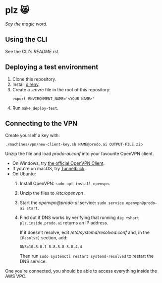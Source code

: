 # plz 😸

*Say the magic word.*

## Using the CLI

See the CLI's *README.rst*.

## Deploying a test environment

1. Clone this repository.
2. Install [direnv](https://direnv.net/).
3. Create a *.envrc* file in the root of this repository:
   ```
   export ENVIRONMENT_NAME='<YOUR NAME>'
   ```
4. Run `make deploy-test`.

## Connecting to the VPN

Create yourself a key with:

```
./machines/vpn/new-client-key.sh NAME@prodo.ai OUTPUT-FILE.zip
```

Unzip the file and load *prodo-ai.conf* into your favourite OpenVPN client.

  * On Windows, try [the official OpenVPN Client](https://openvpn.net/index.php/open-source/downloads.html).
  * If you're on macOS, try [Tunnelblick](https://www.tunnelblick.net/).
  * On Ubuntu:
    1. Install OpenVPN: `sudo apt install openvpn`.
    2. Unzip the files to */etc/openvpn* .
    3. Start the *openvpn@prodo-ai* service: `sudo service openvpn@prodo-ai start`.
    4. Find out if DNS works by verifying that running `dig +short plz.inside.prodo.ai` returns an IP address.

       If it doesn't resolve, edit */etc/systemd/resolved.conf* and, in the `[Resolve]` section, add:

       ```
       DNS=10.8.0.1 8.8.8.8 8.8.4.4
       ```

       Then run `sudo systemctl restart systemd-resolved` to restart the DNS service.

One you're connected, you should be able to access everything inside the AWS VPC.
